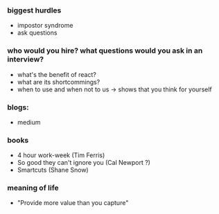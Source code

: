 
### biggest hurdles
- impostor syndrome
- ask questions

### who would you hire? what questions would you ask in an interview?
- what's the benefit of react?
- what are its shortcommings?
- when to use and when not to us -> shows that you think for yourself

### blogs:
- medium

### books
- 4 hour work-week (Tim Ferris)
- So good they can't ignore you (Cal Newport ?)
- Smartcuts (Shane Snow)

### meaning of life
- "Provide more value than you capture"
